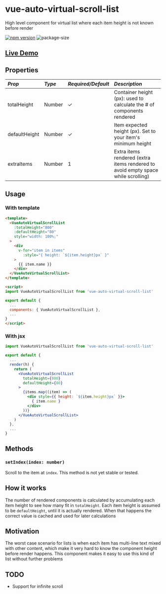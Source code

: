 # vue-auto-virtual-scroll-list
High level component for virtual list where each item height is not known before render

[![npm version](https://badge.fury.io/js/vue-auto-virtual-scroll-list.svg)](https://badge.fury.io/js/vue-auto-virtual-scroll-list)
![package-size](https://badgen.net/bundlephobia/minzip/vue-auto-virtual-scroll-list)

## [Live Demo](https://cristovao-trevisan.github.io/vue-auto-virtual-scroll-list/)

## Properties

*Prop* | *Type* | *Required/Default* | *Description* |
:--- | :--- | :--- | :--- |
| totalHeight | Number | ✓ | Container height (px): used to calculate the # of components rendered  |
| defaultHeight | Number | ✓ | Item expected height (px). Set to your item's minimum height |
| extraItems | Number | 1 | Extra items rendered (extra items rendered to avoid empty space while scrolling) |

## Usage

### With template
```html
<template>
  <VueAutoVirtualScrollList
    :totalHeight="800"
    :defaultHeight="80"
    style="width: 100%;"
  >
    <div
      v-for="item in items"
        :style="{ height: `${item.height}px` }"
    >
      {{ item.name }}
    </div>
  </VueAutoVirtualScrollList>
</template>

<script>
import VueAutoVirtualScrollList from 'vue-auto-virtual-scroll-list'

export default {
  ...
  components: { VueAutoVirtualScrollList },
  ...
}
</script>
```

### With jsx
```jsx
import VueAutoVirtualScrollList from 'vue-auto-virtual-scroll-list'

export default {
  ...
  render(h) {
    return (
      <VueAutoVirtualScrollList
        totalHeight={800}
        defaultHeight={80}
      >
        {items.map((item) => (
          <div style={{ height: `${item.height}px` }}>
            { item.name }
          </div>
        ))}
      </VueAutoVirtualScrollList>
    )
  },
  ...
}
```

## Methods

### `setIndex(index: number)`
Scroll to the item at `index`.
This method is not yet stable or tested.

## How it works

The number of rendered components is calculated by accumulating each item height to see how many fit in
`totalHeight`. Each item height is assumed to be `defaultHeight`, until it is actually rendered.
When that happens the correct value is cached and used for later calculations

## Motivation

The worst case scenario for lists is when each item has multi-line text mixed with
other content, which make it very hard to know the component height before render happens.
This component makes it easy to use this kind of list without further problems

## TODO

* Support for infinite scroll
